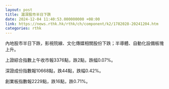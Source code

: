 ```yaml
---
layout: post
title: 滬深股市半日下跌
date: 2024-12-04 11:40:53.000000000 +08:00
link: https://news.rthk.hk/rthk/ch/component/k2/1782028-20241204.htm
categories: rthk
---
```


內地股市半日下跌，影視院線、文化傳媒相關股份下跌；半導體、自動化設備板塊上升。

上證綜合指數上午收市報3376點，跌2點，跌幅0.07%。

深證成份指數報10668點，跌44點，跌幅0.42%。

創業板指數報2229點，跌16點，跌0.71%。
